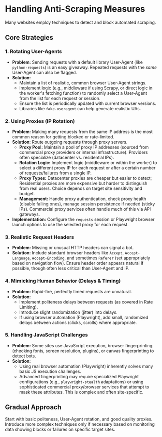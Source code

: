 # Handling Anti-Scraping Measures

Many websites employ techniques to detect and block automated scraping.

## Core Strategies

### 1. Rotating User-Agents

*   **Problem:** Sending requests with a default library User-Agent (like `python-requests`) is an easy giveaway. Repeated requests with the *same* User-Agent can also be flagged.
*   **Solution:**
    *   Maintain a list of realistic, common browser User-Agent strings.
    *   Implement logic (e.g., middleware if using Scrapy, or direct logic in the worker's fetching function) to randomly select a User-Agent from the list for each request or session.
    *   Ensure the list is periodically updated with current browser versions.
    *   Libraries like `fake-useragent` can help generate realistic UAs.

### 2. Using Proxies (IP Rotation)

*   **Problem:** Making many requests from the same IP address is the most common reason for getting blocked or rate-limited.
*   **Solution:** Route outgoing requests through proxy servers.
    *   **Proxy Pool:** Maintain a pool of proxy IP addresses (sourced from commercial proxy providers or internal infrastructure). Providers often specialize (datacenter vs. residential IPs).
    *   **Rotation Logic:** Implement logic (middleware or within the worker) to select a different proxy IP for each request or after a certain number of requests/failures from a single IP.
    *   **Proxy Types:** Datacenter proxies are cheaper but easier to detect; Residential proxies are more expensive but harder to distinguish from real users. Choice depends on target site sensitivity and budget.
    *   **Management:** Handle proxy authentication, check proxy health (disable failing ones), manage session persistence if needed (sticky IPs). Commercial proxy services often handle much of this via API gateways.
*   **Implementation:** Configure the `requests` session or Playwright browser launch options to use the selected proxy for each request.

### 3. Realistic Request Headers

*   **Problem:** Missing or unusual HTTP headers can signal a bot.
*   **Solution:** Include standard browser headers like `Accept`, `Accept-Language`, `Accept-Encoding`, and sometimes `Referer` (set appropriately based on navigation flow). Ensure header order appears natural if possible, though often less critical than User-Agent and IP.

### 4. Mimicking Human Behavior (Delays & Timing)

*   **Problem:** Rapid-fire, perfectly timed requests are unnatural.
*   **Solution:**
    *   Implement politeness delays between requests (as covered in Rate Limiting).
    *   Introduce slight randomization (jitter) into delays.
    *   If using browser automation (Playwright), add small, randomized delays between actions (clicks, scrolls) where appropriate.

### 5. Handling JavaScript Challenges

*   **Problem:** Some sites use JavaScript execution, browser fingerprinting (checking fonts, screen resolution, plugins), or canvas fingerprinting to detect bots.
*   **Solution:**
    *   Using real browser automation (Playwright) inherently solves many basic JS execution challenges.
    *   Advanced fingerprinting may require specialized Playwright configurations (e.g., `playwright-stealth` adaptations) or using sophisticated commercial proxy/browser services that attempt to mask these attributes. This is complex and often site-specific.

## Gradual Approach

Start with basic politeness, User-Agent rotation, and good quality proxies. Introduce more complex techniques only if necessary based on monitoring data showing blocks or failures on specific target sites.